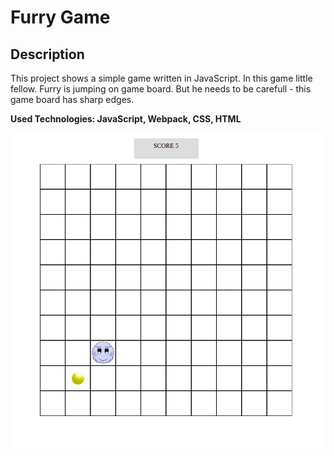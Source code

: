 # Furry Game

## Description

This project shows a simple game written in JavaScript. In this game little fellow. Furry is jumping on game board. But he needs to be carefull - this game board has sharp edges.


**Used Technologies: JavaScript, Webpack, CSS, HTML**

![Furry_preview](images/Furry-preview.png)